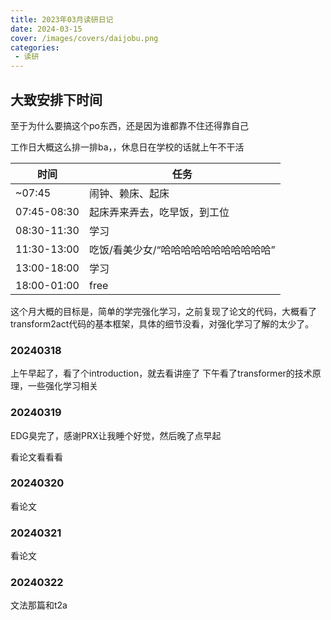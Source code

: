 ```yaml
---
title: 2023年03月读研日记
date: 2024-03-15
cover: /images/covers/daijobu.png
categories:
 - 读研
---
```


<!-- more -->

## 大致安排下时间

至于为什么要搞这个po东西，还是因为谁都靠不住还得靠自己

工作日大概这么排一排ba，，休息日在学校的话就上午不干活

| 时间        | 任务                                   |
| ----------- | -------------------------------------- |
| ~07:45      | 闹钟、赖床、起床                       |
| 07:45-08:30 | 起床弄来弄去，吃早饭，到工位           |
| 08:30-11:30 | 学习                                   |
| 11:30-13:00 | 吃饭/看美少女/“哈哈哈哈哈哈哈哈哈哈哈” |
| 13:00-18:00 | 学习                                   |
| 18:00-01:00 | free                                   |

这个月大概的目标是，简单的学完强化学习，之前复现了论文的代码，大概看了transform2act代码的基本框架，具体的细节没看，对强化学习了解的太少了。

### 20240318

上午早起了，看了个introduction，就去看讲座了
下午看了transformer的技术原理，一些强化学习相关

### 20240319

EDG臭完了，感谢PRX让我睡个好觉，然后晚了点早起

看论文看看看

### 20240320

看论文

### 20240321

看论文

### 20240322

文法那篇和t2a
